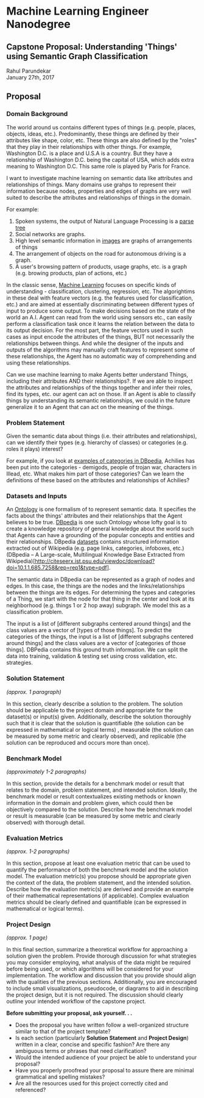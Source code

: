 # Machine Learning Engineer Nanodegree
## Capstone Proposal: Understanding 'Things' using Semantic Graph Classification
Rahul Parundekar  
January 27th, 2017

## Proposal

### Domain Background
The world around us contains different types of things (e.g. people, places, objects, ideas, etc.). Predominantly, these things are defined by their attributes like shape, color, etc. These things are also defined by the "roles" that they play in their relationships with other things. For example, Washington D.C. is a place and U.S.A is a country. But they have a relationship of Washington D.C. being the capital of USA, which adds extra meaning to Washington D.C. This same role is played by Paris for France. 

I want to investigate machine learning on semantic data like attributes and relationships of things. Many domains use grahps to represent their information because nodes, properties and edges of graphs are very well suited to describe the attributes and relationships of things in the domain. 

For example:
1. Spoken systems, the output of Natural Language Processing is a [parse tree](https://en.wikipedia.org/wiki/Parse_tree)
2. Social networks are graphs.
3. High level semantic information in [images](https://arxiv.org/pdf/1405.0312.pdf) are graphs of arrangements of things 
4. The arrangement of objects on the road for autonomous driving is a graph.
5. A user's browsing pattern of products, usage graphs, etc. is a graph (e.g. browing products, plan of actions, etc.)

In the classic sense, [Machine Learning](https://en.wikipedia.org/wiki/Machine_learning) focuses on specific kinds of understanding - classification, clustering, regression, etc. The algorightims in these deal with feature vectors (e.g. the features used for classification, etc.) and are aimed at essentially discriminating between different types of input to produce some output. To make decisions based on the state of the world an A.I. Agent can read from the world using sensors etc., can easily perform a classification task once it learns the relation between the data to its output decision. For the most part, the feature vectors used in such cases as input encode the attributes of the things, BUT not necessarily the relationships between things. And while the designer of the inputs and outputs of the algorithms may manually craft features to represent some of these relationships, the Agent has no automatic way of comprehending and using these relationships.

Can we use machine learning to make Agents better understand Things, including their attributes AND their relationships?. If we are able to inspect the attributes and relationships of the things together and infer their roles, find its types, etc. our agent can act on those. If an Agent is able to classify things by understanding its semantic relationships, we could in the future generalize it to an Agent that can act on the meaning of the things. 

### Problem Statement
Given the semantic data about things (i.e. their attributes and relationships), can we identify their types (e.g. hierarchy of classes) or categories (e.g. roles it plays) interest?  

For example, if you look at [examples of categories in DBpedia](http://downloads.dbpedia.org/preview.php?file=2016-04_sl_core-i18n_sl_en_sl_article_categories_en.tql.bz2), Achilies has been put into the categories - demigods, people of trojan war, characters in Illead, etc. What makes him part of those categories? Can we learn the definitions of these based on the attributes and relationships of Achilies?

### Datasets and Inputs
An [Ontology](https://en.wikipedia.org/wiki/Ontology_(information_science)) is one formalism of to represent semantic data. It specifies the facts about the things' attributes and their relationships that the Agent believes to be true. [DBpedia](https://en.wikipedia.org/wiki/DBpedia) is one such Ontology whose lofty goal is to create a knowledge repository of general knowledge about the world such that Agents can have a grounding of the popular concepts and entities and their relationships. DBpedia [datasets](http://wiki.dbpedia.org/Datasets) contains structured information extracted out of Wikipedia (e.g. page links, categories, infoboxes, etc.) (DBpedia – A Large-scale, Multilingual Knowledge Base Extracted from Wikipedia)[http://citeseerx.ist.psu.edu/viewdoc/download?doi=10.1.1.685.7258&rep=rep1&type=pdf]. 

The semantic data in DBpedia can be represented as a graph of nodes and edges. In this case, the things are the nodes and the links/relationships between the things are its edges. For determining the types and categories of a Thing, we start with the node for that thing in the center and look at its neighborhood (e.g. things 1 or 2 hop away) subgraph. We model this as a classification problem.

The input is a list of [different subgraphs centered around things] and the class values are a vector of [types of those things]. To predict the categories of the things, the input is a list of [different subgraphs centered around things] and the class values are a vector of [categories of those things]. DBPedia contains this ground truth information. We can split the data into training, validation & testing set using cross validation, etc. strategies.

### Solution Statement
_(approx. 1 paragraph)_

In this section, clearly describe a solution to the problem. The solution should be applicable to the project domain and appropriate for the dataset(s) or input(s) given. Additionally, describe the solution thoroughly such that it is clear that the solution is quantifiable (the solution can be expressed in mathematical or logical terms) , measurable (the solution can be measured by some metric and clearly observed), and replicable (the solution can be reproduced and occurs more than once).

### Benchmark Model
_(approximately 1-2 paragraphs)_

In this section, provide the details for a benchmark model or result that relates to the domain, problem statement, and intended solution. Ideally, the benchmark model or result contextualizes existing methods or known information in the domain and problem given, which could then be objectively compared to the solution. Describe how the benchmark model or result is measurable (can be measured by some metric and clearly observed) with thorough detail.

### Evaluation Metrics
_(approx. 1-2 paragraphs)_

In this section, propose at least one evaluation metric that can be used to quantify the performance of both the benchmark model and the solution model. The evaluation metric(s) you propose should be appropriate given the context of the data, the problem statement, and the intended solution. Describe how the evaluation metric(s) are derived and provide an example of their mathematical representations (if applicable). Complex evaluation metrics should be clearly defined and quantifiable (can be expressed in mathematical or logical terms).

### Project Design
_(approx. 1 page)_

In this final section, summarize a theoretical workflow for approaching a solution given the problem. Provide thorough discussion for what strategies you may consider employing, what analysis of the data might be required before being used, or which algorithms will be considered for your implementation. The workflow and discussion that you provide should align with the qualities of the previous sections. Additionally, you are encouraged to include small visualizations, pseudocode, or diagrams to aid in describing the project design, but it is not required. The discussion should clearly outline your intended workflow of the capstone project.


**Before submitting your proposal, ask yourself. . .**

- Does the proposal you have written follow a well-organized structure similar to that of the project template?
- Is each section (particularly **Solution Statement** and **Project Design**) written in a clear, concise and specific fashion? Are there any ambiguous terms or phrases that need clarification?
- Would the intended audience of your project be able to understand your proposal?
- Have you properly proofread your proposal to assure there are minimal grammatical and spelling mistakes?
- Are all the resources used for this project correctly cited and referenced?
